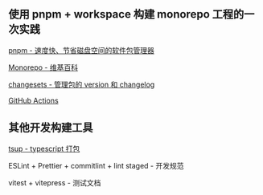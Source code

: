 ## 使用 pnpm + workspace 构建 monorepo 工程的一次实践

[pnpm - 速度快、节省磁盘空间的软件包管理器](https://www.pnpm.cn/)

[Monorepo - 维基百科](https://en.wikipedia.org/wiki/Monorepo)

[changesets - 管理包的 version 和 changelog](https://github.com/changesets/changesets)

[GitHub Actions](https://github.com/features/actions)

## 其他开发构建工具

[tsup - typescript 打包](https://tsup.egoist.dev/)

ESLint + Prettier + commitlint + lint staged - 开发规范

vitest + vitepress - 测试文档

